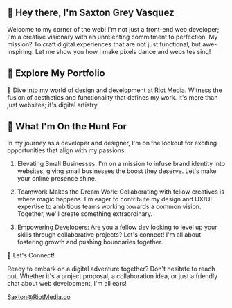## 👋 Hey there, I'm Saxton Grey Vasquez
Welcome to my corner of the web! I'm not just a front-end web developer; I'm a creative visionary with an unrelenting commitment to perfection. My mission? To craft digital experiences that are not just functional, but awe-inspiring. Let me show you how I make pixels dance and websites sing!

## 🚀 Explore My Portfolio
🌟 Dive into my world of design and development at <a target="blank" href="https://folio-saxtongrey.vercel.app/">Riot Media</a>.  Witness the fusion of aesthetics and functionality that defines my work. It's more than just websites; it's digital artistry.

## 🤝 What I'm On the Hunt For

In my journey as a developer and designer, I'm on the lookout for exciting opportunities that align with my passions:

1.    Elevating Small Businesses: I'm on a mission to infuse brand identity into websites, giving small businesses the boost they deserve. Let's make your online presence shine.

2.    Teamwork Makes the Dream Work: Collaborating with fellow creatives is where magic happens. I'm eager to contribute my design and UX/UI expertise to ambitious teams working towards a common vision. Together, we'll create something extraordinary.

3.  Empowering Developers: Are you a fellow dev looking to level up your skills through collaborative projects? Let's connect! I'm all about fostering growth and pushing boundaries together.

📢 Let's Connect!

Ready to embark on a digital adventure together? Don't hesitate to reach out. Whether it's a project proposal, a collaboration idea, or just a friendly chat about web development, I'm all ears!

Saxton@RiotMedia.co


